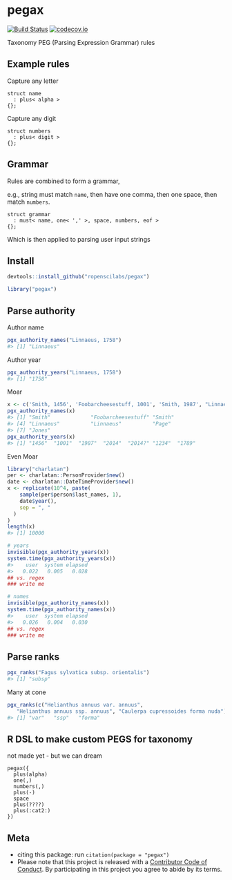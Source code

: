 pegax
=====



[![Build Status](https://travis-ci.org/ropenscilabs/pegax.svg?branch=master)](https://travis-ci.org/ropenscilabs/pegax)
[![codecov.io](https://codecov.io/github/ropenscilabs/pegax/coverage.svg?branch=master)](https://codecov.io/github/ropenscilabs/pegax?branch=master)


Taxonomy PEG (Parsing Expression Grammar) rules

## Example rules

Capture any letter

```
struct name
  : plus< alpha >
{};
```

Capture any digit

```
struct numbers
  : plus< digit >
{};
```

## Grammar

Rules are combined to form a grammar, 

e.g., string must match `name`, then have one comma, then one space, 
then match `numbers`.

```
struct grammar
  : must< name, one< ',' >, space, numbers, eof >
{};
```

Which is then applied to parsing user input strings

## Install


```r
devtools::install_github("ropenscilabs/pegax")
```


```r
library("pegax")
```


## Parse authority

Author name


```r
pgx_authority_names("Linnaeus, 1758")
#> [1] "Linnaeus"
```

Author year


```r
pgx_authority_years("Linnaeus, 1758")
#> [1] "1758"
```

Moar


```r
x <- c('Smith, 1456', 'Foobarcheesestuff, 1001', 'Smith, 1987', "Linnaeus 2014", "Linnaeus 2014?", "Page 1234    ", "     Jones, 1789     ")
pgx_authority_names(x)
#> [1] "Smith"             "Foobarcheesestuff" "Smith"            
#> [4] "Linnaeus"          "Linnaeus"          "Page"             
#> [7] "Jones"
pgx_authority_years(x)
#> [1] "1456"  "1001"  "1987"  "2014"  "2014?" "1234"  "1789"
```

Even Moar


```r
library("charlatan")
per <- charlatan::PersonProvider$new()
date <- charlatan::DateTimeProvider$new()
x <- replicate(10^4, paste(
    sample(per$person$last_names, 1),
    date$year(),
    sep = ", "
  )
)
length(x)
#> [1] 10000

# years
invisible(pgx_authority_years(x))
system.time(pgx_authority_years(x))
#>    user  system elapsed 
#>   0.022   0.005   0.028
## vs. regex
### write me

# names
invisible(pgx_authority_names(x))
system.time(pgx_authority_names(x))
#>    user  system elapsed 
#>   0.026   0.004   0.030
## vs. regex
### write me
```

## Parse ranks


```r
pgx_ranks("Fagus sylvatica subsp. orientalis")
#> [1] "subsp"
```

Many at cone


```r
pgx_ranks(c("Helianthus annuus var. annuus", 
   "Helianthus annuus ssp. annuus", "Caulerpa cupressoides forma nuda"))
#> [1] "var"   "ssp"   "forma"
```

## R DSL to make custom PEGS for taxonomy

not made yet - but we can dream

```
pegax({
  plus(alpha)
  one(,)
  numbers(,)
  plus(-)
  space
  plus(????)
  plus(:cat2:)
})
```

## Meta

* citing this package: run `citation(package = "pegax")`
* Please note that this project is released with a [Contributor Code of Conduct](CODE_OF_CONDUCT.md).
  By participating in this project you agree to abide by its terms.
  
